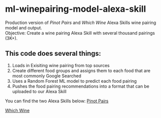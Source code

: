 # ml-winepairing-model-alexa-skill
Production version of *Pinot Pairs* and *Which Wine* Alexa Skills wine pairing model and output.  
Objective: Create a wine pairing Alexa Skill with several thousand pairings (3K+).

## This code does several things:
1. Loads in Exisiting wine pairing from top sources
2. Create different food groups and assigns them to each food that are most commonly Google Searched
3. Uses a Random Forest ML model to predict each food pairing
4. Pushes the food pairing recommendations into a format that can be uploaded to our Alexa Skill

You can find the two Alexa Skills below:
[Pinot Pairs](https://www.amazon.com/Peter-Brendan-Pinot-Pairs/dp/B07VVWT7MW/ref=sr_1_1?keywords=pinot+pairs&qid=1578937731&rnid=2941120011&s=digital-skills&sr=1-1)

[Which Wine](https://www.amazon.com/Peter-Brendan-Which-Wine/dp/B07XXQJSCX/ref=sr_1_23?qid=1578005317&s=alexa-skills&sr=1-23)




